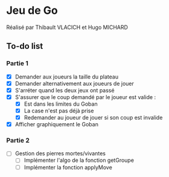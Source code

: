 # Jeu de Go

Réalisé par Thibault VLACICH et Hugo MICHARD

## To-do list

### Partie 1
- [x] Demander aux joueurs la taille du plateau
- [x] Demander alternativement aux joueurs de jouer
- [x] S'arréter quand les deux jeux ont passé
- [x] S'assurer que le coup demandé par le joueur est valide :
  - [x] Est dans les limites du Goban
  - [x] La case n'est pas déjà prise
  - [x] Redemander au joueur de jouer si son coup est invalide
- [x] Afficher graphiquement le Goban

### Partie 2
- [ ] Gestion des pierres mortes/vivantes
  - [ ] Implémenter l'algo de la fonction getGroupe
  - [ ] Implémenter la fonction applyMove
